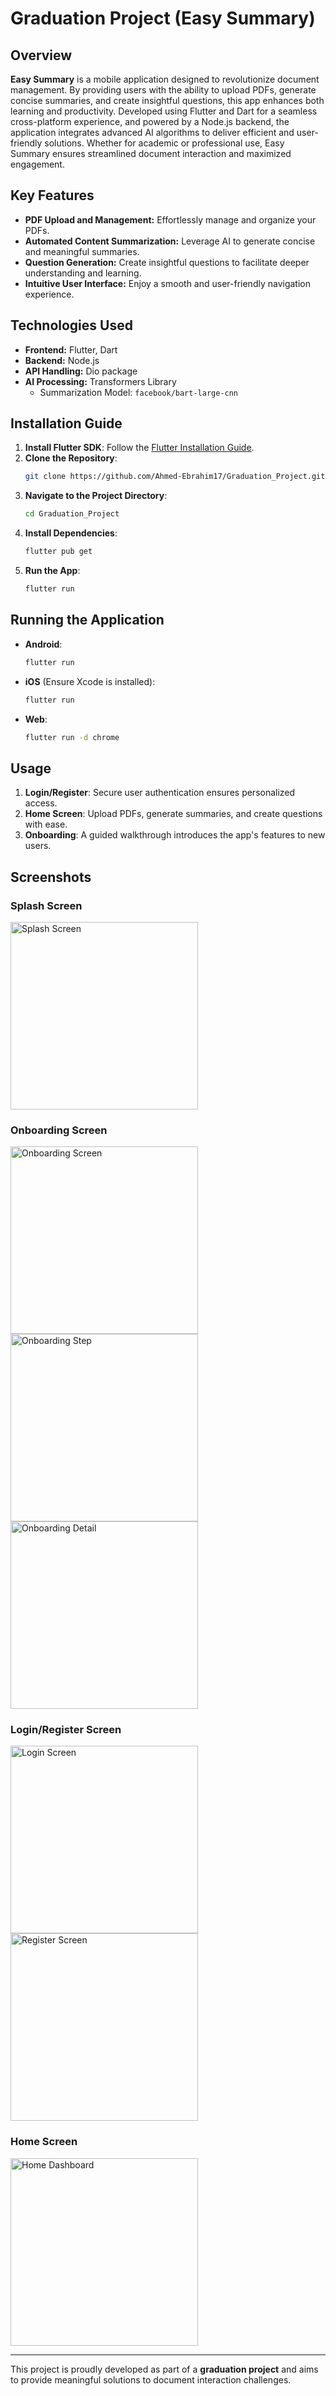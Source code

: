 # Graduation Project (Easy Summary)

## Overview

**Easy Summary** is a mobile application designed to revolutionize document management. By providing users with the ability to upload PDFs, generate concise summaries, and create insightful questions, this app enhances both learning and productivity. Developed using Flutter and Dart for a seamless cross-platform experience, and powered by a Node.js backend, the application integrates advanced AI algorithms to deliver efficient and user-friendly solutions. Whether for academic or professional use, Easy Summary ensures streamlined document interaction and maximized engagement.

## Key Features

- **PDF Upload and Management:** Effortlessly manage and organize your PDFs.
- **Automated Content Summarization:** Leverage AI to generate concise and meaningful summaries.
- **Question Generation:** Create insightful questions to facilitate deeper understanding and learning.
- **Intuitive User Interface:** Enjoy a smooth and user-friendly navigation experience.

## Technologies Used

- **Frontend:** Flutter, Dart  
- **Backend:** Node.js  
- **API Handling:** Dio package  
- **AI Processing:** Transformers Library
  - Summarization Model: `facebook/bart-large-cnn`

## Installation Guide

1. **Install Flutter SDK**: Follow the [Flutter Installation Guide](https://flutter.dev/docs/get-started/install).
2. **Clone the Repository**:
   ```bash
   git clone https://github.com/Ahmed-Ebrahim17/Graduation_Project.git
   ```
3. **Navigate to the Project Directory**:
   ```bash
   cd Graduation_Project
   ```
4. **Install Dependencies**:
   ```bash
   flutter pub get
   ```
5. **Run the App**:
   ```bash
   flutter run
   ```

## Running the Application

- **Android**: 
   ```bash
   flutter run
   ```
- **iOS** (Ensure Xcode is installed):
   ```bash
   flutter run
   ```
- **Web**:
   ```bash
   flutter run -d chrome
   ```

## Usage

1. **Login/Register**: Secure user authentication ensures personalized access.
2. **Home Screen**: Upload PDFs, generate summaries, and create questions with ease.
3. **Onboarding**: A guided walkthrough introduces the app's features to new users.

## Screenshots

### Splash Screen  
<img src="https://github.com/user-attachments/assets/a93c1843-33e5-41e3-8401-ab6dc6a613eb" alt="Splash Screen" width="300"/>

### Onboarding Screen  
<img src="https://github.com/user-attachments/assets/f3fa17b9-6629-4f47-b71a-4ddb07327f11" alt="Onboarding Screen" width="300"/>

<img src="https://github.com/user-attachments/assets/b6eb96e6-1853-45ed-a03f-9c54ccb148bd" alt="Onboarding Step" width="300"/>

<img src="https://github.com/user-attachments/assets/ee6a0693-04b5-442e-83ca-1abd4349bbfb" alt="Onboarding Detail" width="300"/>


### Login/Register Screen  
<img src="https://github.com/user-attachments/assets/ee0503b8-67d3-4d4a-9e62-e63cbab03b80" alt="Login Screen" width="300"/>

<img src="https://github.com/user-attachments/assets/65d30a0e-f3c0-4c94-b645-a711566a402f" alt="Register Screen" width="300"/>


### Home Screen  
<img src="https://github.com/user-attachments/assets/f1d39157-af6a-4a87-a958-29f351955593" alt="Home Dashboard" width="300"/>

---
This project is proudly developed as part of a **graduation project** and aims to provide meaningful solutions to document interaction challenges.
